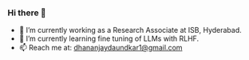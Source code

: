 ### Hi there 👋


- 🔭 I’m currently working as a Research Associate at ISB, Hyderabad. 
- 🌱 I’m currently learning fine tuning of LLMs with RLHF.
- 📫 Reach me at: dhananjaydaundkar1@gmail.com


